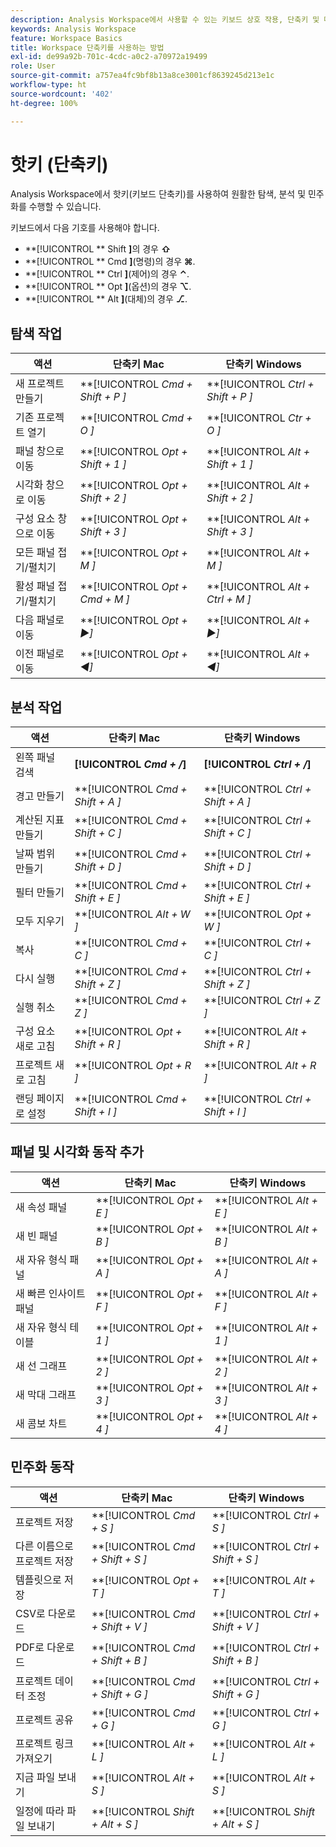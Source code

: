 ```yaml
---
description: Analysis Workspace에서 사용할 수 있는 키보드 상호 작용, 단축키 및 마우스로 수행할 수 있는 동작에 대해 알아봅니다.
keywords: Analysis Workspace
feature: Workspace Basics
title: Workspace 단축키를 사용하는 방법
exl-id: de99a92b-701c-4cdc-a0c2-a70972a19499
role: User
source-git-commit: a757ea4fc9bf8b13a8ce3001cf8639245d213e1c
workflow-type: ht
source-wordcount: '402'
ht-degree: 100%

---
```


# 핫키 (단축키)

Analysis Workspace에서 핫키(키보드 단축키)를 사용하여 원활한 탐색, 분석 및 민주화를 수행할 수 있습니다.

키보드에서 다음 기호를 사용해야 합니다.

- **[!UICONTROL ** Shift **]**&#x200B;의 경우 **⇧**
- **[!UICONTROL ** Cmd **]**(명령)의 경우 **⌘**.
- **[!UICONTROL ** Ctrl **]**(제어)의 경우 **⌃**.
- **[!UICONTROL ** Opt **]**(옵션)의 경우 **⌥**.
- **[!UICONTROL ** Alt **]**(대체)의 경우 **⎇**.

## 탐색 작업

| 액션 | 단축키 Mac | 단축키 Windows |
| --- | --- | --- | 
| 새 프로젝트 만들기 | **[!UICONTROL *Cmd + Shift + P *]** | **[!UICONTROL *Ctrl + Shift + P *]** |
| 기존 프로젝트 열기 | **[!UICONTROL *Cmd + O *]** | **[!UICONTROL *Ctr + O *]** |
| 패널 창으로 이동 | **[!UICONTROL *Opt + Shift + 1 *]** | **[!UICONTROL *Alt + Shift + 1 *]** |
| 시각화 창으로 이동 | **[!UICONTROL *Opt + Shift + 2 *]** | **[!UICONTROL *Alt + Shift + 2 *]** |
| 구성 요소 창으로 이동 | **[!UICONTROL *Opt + Shift + 3 *]** | **[!UICONTROL *Alt + Shift + 3 *]** |
| 모든 패널 접기/펼치기 | **[!UICONTROL *Opt + M *]** | **[!UICONTROL *Alt + M *]** |
| 활성 패널 접기/펼치기 | **[!UICONTROL *Opt + Cmd + M *]** | **[!UICONTROL *Alt + Ctrl + M *]** |
| 다음 패널로 이동 | **[!UICONTROL *Opt *+ ▶︎]** | **[!UICONTROL *Alt *+ ▶︎]** |
| 이전 패널로 이동 | **[!UICONTROL *Opt *+ ◀︎]** | **[!UICONTROL *Alt *+ ◀︎]** |

## 분석 작업

| 액션 | 단축키 Mac | 단축키 Windows |
| --- | --- | --- | 
| 왼쪽 패널 검색 | **[!UICONTROL *Cmd + /*]** | **[!UICONTROL *Ctrl + /*]** |
| 경고 만들기 | **[!UICONTROL *Cmd + Shift + A *]** | **[!UICONTROL *Ctrl + Shift + A *]** |
| 계산된 지표 만들기 | **[!UICONTROL *Cmd + Shift + C *]** | **[!UICONTROL *Ctrl + Shift + C *]** |
| 날짜 범위 만들기 | **[!UICONTROL *Cmd + Shift + D *]** | **[!UICONTROL *Ctrl + Shift + D *]** |
| 필터 만들기 | **[!UICONTROL *Cmd + Shift + E *]** | **[!UICONTROL *Ctrl + Shift + E *]** |
| 모두 지우기 | **[!UICONTROL *Alt + W *]** | **[!UICONTROL *Opt + W *]** |
| 복사 | **[!UICONTROL *Cmd + C *]** | **[!UICONTROL *Ctrl + C *]** |
| 다시 실행 | **[!UICONTROL *Cmd + Shift + Z *]** | **[!UICONTROL *Ctrl + Shift + Z *]** |
| 실행 취소 | **[!UICONTROL *Cmd + Z *]** | **[!UICONTROL *Ctrl + Z *]** |
| 구성 요소 새로 고침 | **[!UICONTROL *Opt + Shift + R *]** | **[!UICONTROL *Alt + Shift + R *]** |
| 프로젝트 새로 고침 | **[!UICONTROL *Opt + R *]** | **[!UICONTROL *Alt + R *]** |
| 랜딩 페이지로 설정 | **[!UICONTROL *Cmd + Shift + I *]** | **[!UICONTROL *Ctrl + Shift + I *]** |

## 패널 및 시각화 동작 추가

| 액션 | 단축키 Mac | 단축키 Windows |
| --- | --- | --- | 
| 새 속성 패널 | **[!UICONTROL *Opt + E *]** | **[!UICONTROL *Alt + E *]** |
| 새 빈 패널 | **[!UICONTROL *Opt + B *]** | **[!UICONTROL *Alt + B *]** |
| 새 자유 형식 패널 | **[!UICONTROL *Opt + A *]** | **[!UICONTROL *Alt + A *]** |
| 새 빠른 인사이트 패널 | **[!UICONTROL *Opt + F *]** | **[!UICONTROL *Alt + F *]** |
| 새 자유 형식 테이블 | **[!UICONTROL *Opt + 1 *]** | **[!UICONTROL *Alt + 1 *]** |
| 새 선 그래프 | **[!UICONTROL *Opt + 2 *]** | **[!UICONTROL *Alt + 2 *]** |
| 새 막대 그래프 | **[!UICONTROL *Opt + 3 *]** | **[!UICONTROL *Alt + 3 *]** |
| 새 콤보 차트 | **[!UICONTROL *Opt + 4 *]** | **[!UICONTROL *Alt + 4 *]** |

## 민주화 동작

| 액션 | 단축키 Mac | 단축키 Windows |
| --- | --- | --- | 
| 프로젝트 저장 | **[!UICONTROL *Cmd + S *]** | **[!UICONTROL *Ctrl + S *]** |
| 다른 이름으로 프로젝트 저장 | **[!UICONTROL *Cmd + Shift + S *]** | **[!UICONTROL *Ctrl + Shift + S *]** |
| 템플릿으로 저장 | **[!UICONTROL *Opt + T *]** | **[!UICONTROL *Alt + T *]** |
| CSV로 다운로드 | **[!UICONTROL *Cmd + Shift + V *]** | **[!UICONTROL *Ctrl + Shift + V *]** |
| PDF로 다운로드 | **[!UICONTROL *Cmd + Shift + B *]** | **[!UICONTROL *Ctrl + Shift + B *]** |
| 프로젝트 데이터 조정 | **[!UICONTROL *Cmd + Shift + G *]** | **[!UICONTROL *Ctrl + Shift + G *]** |
| 프로젝트 공유 | **[!UICONTROL *Cmd + G *]** | **[!UICONTROL *Ctrl + G *]** |
| 프로젝트 링크 가져오기 | **[!UICONTROL *Alt + L *]** | **[!UICONTROL *Alt + L *]** |
| 지금 파일 보내기 | **[!UICONTROL *Alt + S *]** | **[!UICONTROL *Alt + S *]** |
| 일정에 따라 파일 보내기 | **[!UICONTROL *Shift + Alt + S *]** | **[!UICONTROL *Shift + Alt + S *]** |
